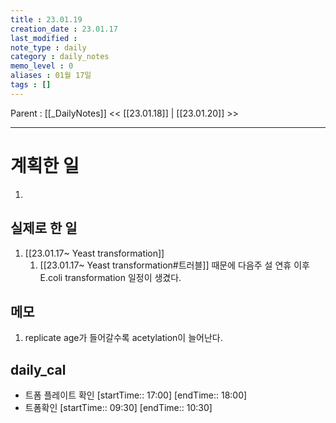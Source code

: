 ```yaml
---
title : 23.01.19
creation_date : 23.01.17
last_modified :
note_type : daily
category : daily_notes
memo_level : 0
aliases : 01월 17일
tags : []
---
```

Parent : [[_DailyNotes]]
<< [[23.01.18]] | [[23.01.20]] >>

---
# 계획한 일

1. 

## 실제로 한 일

1.  [[23.01.17~ Yeast transformation]] 
	1. [[23.01.17~ Yeast transformation#트러블]] 때문에 다음주 설 연휴 이후 E.coli transformation 일정이 생겼다.


## 메모

1. replicate age가 들어갈수록 acetylation이 늘어난다.

## daily_cal
-  트폼 플레이트 확인 [startTime:: 17:00]  [endTime:: 18:00]
-  트폼확인 [startTime:: 09:30]  [endTime:: 10:30]